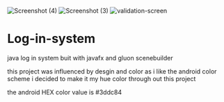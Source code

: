 ![Screenshot (4)](https://user-images.githubusercontent.com/71591501/120888572-9e6ad300-c601-11eb-9a0e-37e46c0d732a.png)
![Screenshot (3)](https://user-images.githubusercontent.com/71591501/120888577-a296f080-c601-11eb-930e-e619a407cb7d.png)
![validation-screen](https://user-images.githubusercontent.com/71591501/125167321-9b3aa800-e1a8-11eb-9930-c21d817a98dc.png)

# Log-in-system
java log in system buit with javafx and gluon scenebuilder

this project was influenced by desgin and color as i like the android color scheme i decided to make it my hue color through out this project

the android HEX color value is #3ddc84 


